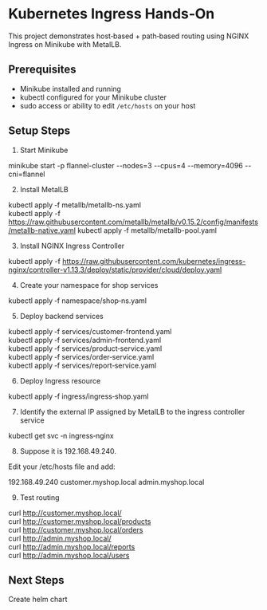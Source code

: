 # Kubernetes Ingress Hands‑On  
This project demonstrates host‑based + path‑based routing using NGINX Ingress on Minikube with MetalLB.

## Prerequisites  
- Minikube installed and running  
- kubectl configured for your Minikube cluster  
- sudo access or ability to edit `/etc/hosts` on your host  

## Setup Steps  
1. Start Minikube  

minikube start -p flannel-cluster --nodes=3 --cpus=4 --memory=4096 --cni=flannel

2. Install MetalLB

kubectl apply ‑f metallb/metallb-ns.yaml  
kubectl apply -f https://raw.githubusercontent.com/metallb/metallb/v0.15.2/config/manifests/metallb-native.yaml 
kubectl apply ‑f metallb/metallb-pool.yaml  


3. Install NGINX Ingress Controller

kubectl apply -f https://raw.githubusercontent.com/kubernetes/ingress-nginx/controller-v1.13.3/deploy/static/provider/cloud/deploy.yaml


4. Create your namespace for shop services

kubectl apply ‑f namespace/shop‑ns.yaml  


5. Deploy backend services

kubectl apply ‑f services/customer-frontend.yaml  
kubectl apply ‑f services/admin-frontend.yaml  
kubectl apply ‑f services/product‑service.yaml  
kubectl apply ‑f services/order‑service.yaml  
kubectl apply ‑f services/report‑service.yaml  


6. Deploy Ingress resource

kubectl apply ‑f ingress/ingress‑shop.yaml  


7. Identify the external IP assigned by MetalLB to the ingress controller service

kubectl get svc ‑n ingress‑nginx  


8. Suppose it is 192.168.49.240.

Edit your /etc/hosts file and add:

192.168.49.240   customer.myshop.local admin.myshop.local


9. Test routing

curl http://customer.myshop.local/  
curl http://customer.myshop.local/products  
curl http://customer.myshop.local/orders  
curl http://admin.myshop.local/  
curl http://admin.myshop.local/reports  
curl http://admin.myshop.local/users 


## Next Steps

Create helm chart